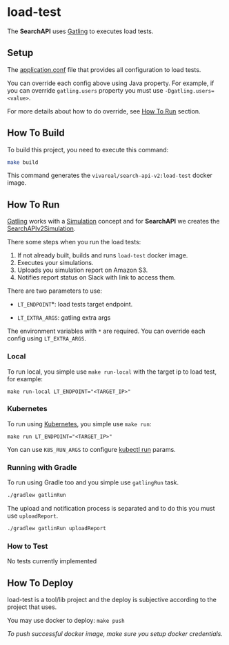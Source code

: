 # load-test

The **SearchAPI** uses [Gatling](http://gatling.io) to executes load tests. 

## Setup

The [application.conf](src/gatling/resources/conf/application.conf) file that provides all configuration to load tests.

You can override each config above using Java property. For example, if you can override `gatling.users` property you must use `-Dgatling.users=<value>`.

For more details about how to do override, see [How To Run](#how-to-run) section.

## How To Build

To build this project, you need to execute this command:

```sh
make build
```

This command generates the `vivareal/search-api-v2:load-test` docker image.

## How To Run

[Gatling](http://gatling.io) works with a [Simulation](http://gatling.io/docs/current/quickstart/#a-word-on-scala) concept and for **SearchAPI** we creates the [SearchAPIv2Simulation](src/gatling/scala/com/vivareal/search/simulation/SearchAPIv2Simulation.scala).

There some steps when you run the load tests:
1. If not already built, builds and runs `load-test` docker image.
1. Executes your simulations.
1. Uploads you simulation report on Amazon S3.
1. Notifies report status on Slack with link to access them.

There are two parameters to use:

- `LT_ENDPOINT`*: load tests target endpoint.

- `LT_EXTRA_ARGS`: gatling extra args

The environment variables with `*` are required. You can override each config using `LT_EXTRA_ARGS`.

### Local

To run local, you simple use `make run-local` with the target ip to load test, for example:

```
make run-local LT_ENDPOINT="<TARGET_IP>"
```

### Kubernetes

To run using [Kubernetes](https://kubernetes.io), you simple use `make run`:

```
make run LT_ENDPOINT="<TARGET_IP>"
```

Yon can use `K8S_RUN_ARGS` to configure [kubectl run](https://kubernetes.io/docs/user-guide/kubectl-overview) params.

### Running with Gradle

To run using Gradle too and you simple use `gatlingRun` task.

```sh
./gradlew gatlinRun
```

The upload and notification process is separated and to do this you must use `uploadReport`.

```sh
./gradlew gatlinRun uploadReport
```

### How to Test

No tests currently implemented

## How To Deploy

load-test is a tool/lib project and the deploy is subjective according to the project that uses.

You may use docker to deploy: `make push`

_To push successful docker image, make sure you setup docker credentials._
